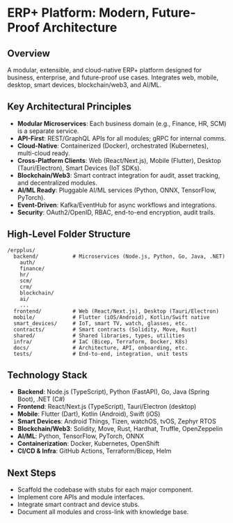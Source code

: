 # ERP+ Platform: Modern, Future-Proof Architecture

## Overview
A modular, extensible, and cloud-native ERP+ platform designed for business, enterprise, and future-proof use cases. Integrates web, mobile, desktop, smart devices, blockchain/web3, and AI/ML.

## Key Architectural Principles
- **Modular Microservices**: Each business domain (e.g., Finance, HR, SCM) is a separate service.
- **API-First**: REST/GraphQL APIs for all modules; gRPC for internal comms.
- **Cloud-Native**: Containerized (Docker), orchestrated (Kubernetes), multi-cloud ready.
- **Cross-Platform Clients**: Web (React/Next.js), Mobile (Flutter), Desktop (Tauri/Electron), Smart Devices (IoT SDKs).
- **Blockchain/Web3**: Smart contract integration for audit, asset tracking, and decentralized modules.
- **AI/ML Ready**: Pluggable AI/ML services (Python, ONNX, TensorFlow, PyTorch).
- **Event-Driven**: Kafka/EventHub for async workflows and integrations.
- **Security**: OAuth2/OpenID, RBAC, end-to-end encryption, audit trails.

## High-Level Folder Structure
```
/erpplus/
  backend/           # Microservices (Node.js, Python, Go, Java, .NET)
    auth/
    finance/
    hr/
    scm/
    crm/
    blockchain/
    ai/
    ...
  frontend/          # Web (React/Next.js), Desktop (Tauri/Electron)
  mobile/            # Flutter (iOS/Android), Kotlin/Swift native
  smart_devices/     # IoT, smart TV, watch, glasses, etc.
  contracts/         # Smart contracts (Solidity, Move, Rust)
  shared/            # Shared libraries, types, utilities
  infra/             # IaC (Bicep, Terraform, Docker, K8s)
  docs/              # Architecture, API, onboarding, etc.
  tests/             # End-to-end, integration, unit tests
```

## Technology Stack
- **Backend**: Node.js (TypeScript), Python (FastAPI), Go, Java (Spring Boot), .NET (C#)
- **Frontend**: React/Next.js (TypeScript), Tauri/Electron (desktop)
- **Mobile**: Flutter (Dart), Kotlin (Android), Swift (iOS)
- **Smart Devices**: Android Things, Tizen, watchOS, tvOS, Zephyr RTOS
- **Blockchain/Web3**: Solidity, Move, Rust, Hardhat, Truffle, OpenZeppelin
- **AI/ML**: Python, TensorFlow, PyTorch, ONNX
- **Containerization**: Docker, Kubernetes, OpenShift
- **CI/CD & Infra**: GitHub Actions, Terraform/Bicep, Helm

## Next Steps
- Scaffold the codebase with stubs for each major component.
- Implement core APIs and module interfaces.
- Integrate smart contract and device stubs.
- Document all modules and cross-link with knowledge base.
